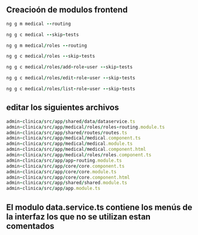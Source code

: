 ## Creacioón de modulos frontend
```ruby
ng g m medical --routing
```
```ruby
ng g c medical --skip-tests
```
```ruby
ng g m medical/roles --routing
```
```ruby
ng g c medical/roles --skip-tests
```
```ruby
ng g c medical/roles/add-role-user --skip-tests
```
```ruby
ng g c medical/roles/edit-role-user --skip-tests
```
```ruby
ng g c medical/roles/list-role-user --skip-tests
```
## editar los siguientes archivos
```ruby
admin-clinica/src/app/shared/data/dataservice.ts
admin-clinica/src/app/medical/roles/roles-routing.module.ts
admin-clinica/src/app/shared/routes/routes.ts
admin-clinica/src/app/medical/medical.component.ts
admin-clinica/src/app/medical/medical.module.ts
admin-clinica/src/app/medical/medical.component.html
admin-clinica/src/app/medical/roles/roles.component.ts
admin-clinica/src/app/app-routing.module.ts
admin-clinica/src/app/core/core.component.ts
admin-clinica/src/app/core/core.module.ts
admin-clinica/src/app/core/core.component.html
admin-clinica/src/app/shared/shared.module.ts
admin-clinica/src/app/app.module.ts
```
## El modulo data.service.ts contiene los menús de la interfaz los que no se utilizan estan comentados

